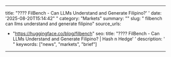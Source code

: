 ﻿---

title: "???? FilBench - Can LLMs Understand and Generate Filipino?''
date: '2025-08-20T15:14:42""
category: "Markets"
summary: ""
slug: " filbench  can llms understand and generate filipino"
source_urls:
  - "https://huggingface.co/blog/filbench"
seo:
  title: "???? FilBench - Can LLMs Understand and Generate Filipino? | Hash n Hedge''
  description: '"
  keywords: ["news", "markets", "brief"]

---

